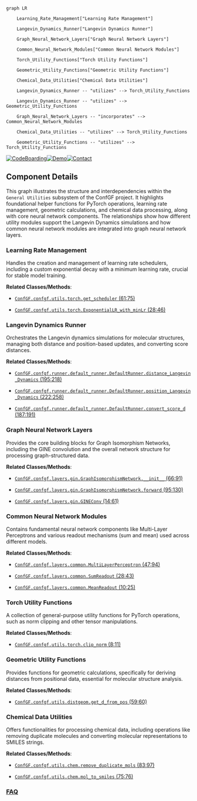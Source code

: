 ```mermaid

graph LR

    Learning_Rate_Management["Learning Rate Management"]

    Langevin_Dynamics_Runner["Langevin Dynamics Runner"]

    Graph_Neural_Network_Layers["Graph Neural Network Layers"]

    Common_Neural_Network_Modules["Common Neural Network Modules"]

    Torch_Utility_Functions["Torch Utility Functions"]

    Geometric_Utility_Functions["Geometric Utility Functions"]

    Chemical_Data_Utilities["Chemical Data Utilities"]

    Langevin_Dynamics_Runner -- "utilizes" --> Torch_Utility_Functions

    Langevin_Dynamics_Runner -- "utilizes" --> Geometric_Utility_Functions

    Graph_Neural_Network_Layers -- "incorporates" --> Common_Neural_Network_Modules

    Chemical_Data_Utilities -- "utilizes" --> Torch_Utility_Functions

    Geometric_Utility_Functions -- "utilizes" --> Torch_Utility_Functions

```

[![CodeBoarding](https://img.shields.io/badge/Generated%20by-CodeBoarding-9cf?style=flat-square)](https://github.com/CodeBoarding/GeneratedOnBoardings)[![Demo](https://img.shields.io/badge/Try%20our-Demo-blue?style=flat-square)](https://www.codeboarding.org/demo)[![Contact](https://img.shields.io/badge/Contact%20us%20-%20contact@codeboarding.org-lightgrey?style=flat-square)](mailto:contact@codeboarding.org)



## Component Details



This graph illustrates the structure and interdependencies within the `General Utilities` subsystem of the ConfGF project. It highlights foundational helper functions for PyTorch operations, learning rate management, geometric calculations, and chemical data processing, along with core neural network components. The relationships show how different utility modules support the Langevin Dynamics simulations and how common neural network modules are integrated into graph neural network layers.



### Learning Rate Management

Handles the creation and management of learning rate schedulers, including a custom exponential decay with a minimum learning rate, crucial for stable model training.





**Related Classes/Methods**:



- <a href="https://github.com/DeepGraphLearning/ConfGF/blob/master/confgf/utils/torch.py#L61-L75" target="_blank" rel="noopener noreferrer">`ConfGF.confgf.utils.torch.get_scheduler` (61:75)</a>

- <a href="https://github.com/DeepGraphLearning/ConfGF/blob/master/confgf/utils/torch.py#L28-L46" target="_blank" rel="noopener noreferrer">`ConfGF.confgf.utils.torch.ExponentialLR_with_minLr` (28:46)</a>





### Langevin Dynamics Runner

Orchestrates the Langevin dynamics simulations for molecular structures, managing both distance and position-based updates, and converting score distances.





**Related Classes/Methods**:



- <a href="https://github.com/DeepGraphLearning/ConfGF/blob/master/confgf/runner/default_runner.py#L195-L218" target="_blank" rel="noopener noreferrer">`ConfGF.confgf.runner.default_runner.DefaultRunner.distance_Langevin_Dynamics` (195:218)</a>

- <a href="https://github.com/DeepGraphLearning/ConfGF/blob/master/confgf/runner/default_runner.py#L222-L258" target="_blank" rel="noopener noreferrer">`ConfGF.confgf.runner.default_runner.DefaultRunner.position_Langevin_Dynamics` (222:258)</a>

- <a href="https://github.com/DeepGraphLearning/ConfGF/blob/master/confgf/runner/default_runner.py#L187-L191" target="_blank" rel="noopener noreferrer">`ConfGF.confgf.runner.default_runner.DefaultRunner.convert_score_d` (187:191)</a>





### Graph Neural Network Layers

Provides the core building blocks for Graph Isomorphism Networks, including the GINE convolution and the overall network structure for processing graph-structured data.





**Related Classes/Methods**:



- <a href="https://github.com/DeepGraphLearning/ConfGF/blob/master/confgf/layers/gin.py#L66-L91" target="_blank" rel="noopener noreferrer">`ConfGF.confgf.layers.gin.GraphIsomorphismNetwork.__init__` (66:91)</a>

- <a href="https://github.com/DeepGraphLearning/ConfGF/blob/master/confgf/layers/gin.py#L95-L130" target="_blank" rel="noopener noreferrer">`ConfGF.confgf.layers.gin.GraphIsomorphismNetwork.forward` (95:130)</a>

- <a href="https://github.com/DeepGraphLearning/ConfGF/blob/master/confgf/layers/gin.py#L14-L61" target="_blank" rel="noopener noreferrer">`ConfGF.confgf.layers.gin.GINEConv` (14:61)</a>





### Common Neural Network Modules

Contains fundamental neural network components like Multi-Layer Perceptrons and various readout mechanisms (sum and mean) used across different models.





**Related Classes/Methods**:



- <a href="https://github.com/DeepGraphLearning/ConfGF/blob/master/confgf/layers/common.py#L47-L94" target="_blank" rel="noopener noreferrer">`ConfGF.confgf.layers.common.MultiLayerPerceptron` (47:94)</a>

- <a href="https://github.com/DeepGraphLearning/ConfGF/blob/master/confgf/layers/common.py#L28-L43" target="_blank" rel="noopener noreferrer">`ConfGF.confgf.layers.common.SumReadout` (28:43)</a>

- <a href="https://github.com/DeepGraphLearning/ConfGF/blob/master/confgf/layers/common.py#L10-L25" target="_blank" rel="noopener noreferrer">`ConfGF.confgf.layers.common.MeanReadout` (10:25)</a>





### Torch Utility Functions

A collection of general-purpose utility functions for PyTorch operations, such as norm clipping and other tensor manipulations.





**Related Classes/Methods**:



- <a href="https://github.com/DeepGraphLearning/ConfGF/blob/master/confgf/utils/torch.py#L8-L11" target="_blank" rel="noopener noreferrer">`ConfGF.confgf.utils.torch.clip_norm` (8:11)</a>





### Geometric Utility Functions

Provides functions for geometric calculations, specifically for deriving distances from positional data, essential for molecular structure analysis.





**Related Classes/Methods**:



- <a href="https://github.com/DeepGraphLearning/ConfGF/blob/master/confgf/utils/distgeom.py#L59-L60" target="_blank" rel="noopener noreferrer">`ConfGF.confgf.utils.distgeom.get_d_from_pos` (59:60)</a>





### Chemical Data Utilities

Offers functionalities for processing chemical data, including operations like removing duplicate molecules and converting molecular representations to SMILES strings.





**Related Classes/Methods**:



- <a href="https://github.com/DeepGraphLearning/ConfGF/blob/master/confgf/utils/chem.py#L83-L97" target="_blank" rel="noopener noreferrer">`ConfGF.confgf.utils.chem.remove_duplicate_mols` (83:97)</a>

- <a href="https://github.com/DeepGraphLearning/ConfGF/blob/master/confgf/utils/chem.py#L75-L76" target="_blank" rel="noopener noreferrer">`ConfGF.confgf.utils.chem.mol_to_smiles` (75:76)</a>









### [FAQ](https://github.com/CodeBoarding/GeneratedOnBoardings/tree/main?tab=readme-ov-file#faq)